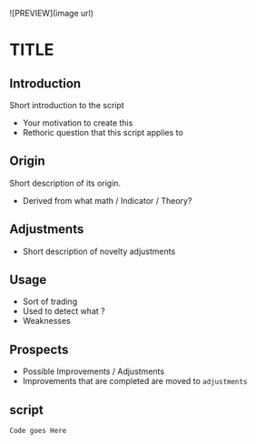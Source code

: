 ![PREVIEW](image url)
# TITLE
## Introduction 
Short introduction to the script
* Your motivation to create this
* Rethoric question that this script applies to

## Origin 
Short description of its origin.
* Derived from what math / Indicator / Theory?

## Adjustments
* Short description of novelty adjustments

## Usage 
* Sort of trading
* Used to detect what ?
* Weaknesses

## Prospects 
* Possible Improvements / Adjustments
* Improvements that are completed are moved to `adjustments`

## script
```
Code goes Here
```
